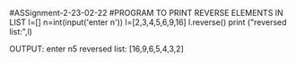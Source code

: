 #ASSignment-2-23-02-22
#PROGRAM TO PRINT REVERSE ELEMENTS IN LIST
l=[]
n=int(input('enter n'))
l=[2,3,4,5,6,9,16]
l.reverse()
print ("reversed list:",l)

OUTPUT:
enter n5
reversed list: [16,9,6,5,4,3,2]
